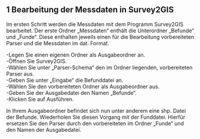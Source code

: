 ﻿## 1 Bearbeitung der Messdaten in Survey2GIS 

Im ersten Schritt werden die Messdaten mit dem Programm Survey2GIS bearbeitet. 
Der erste Ordner „Messdaten“ enthält die Unterordner „Befunde“ und „Funde“.
Diese enthalten jeweils einen für die Bearbeitung vorbereiteten Parser und die Messdaten im dat. Format. 

-Legen Sie einen eigenen Ordner als Ausgabeordner an.\
-Öffnen Sie Survey2GIS.\
-Wählen Sie unter „Parser-Schema“ den im Ordner liegenden, vorbereiteten Parser aus.\
-Geben Sie unter „Eingabe“ die Befunddatei an.\
-Wählen Sie den vorbereiteten Ordner als Ausgabeordner aus.\
-Geben Sie der Ausgabedatei den Namen „Befunde“.\
-Klicken Sie auf Ausführen.

In Ihrem Ausgabeordner befindet sich nun unter anderem eine shp. Datei der Befunde.
Wiederholen Sie diesen Vorgang mit der Funddatei.
Hierfür ersetzen Sie den Parser durch den vorbereiteten im Ordner „Funde“ und den Namen der Ausgabedatei.
